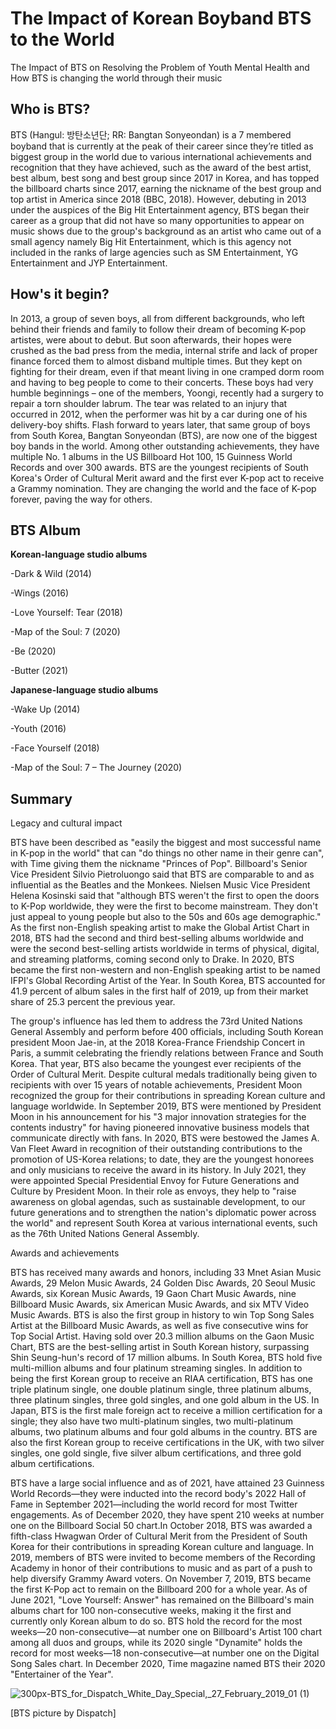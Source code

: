 # The Impact of Korean Boyband BTS to the World
The Impact of BTS on Resolving the Problem of Youth Mental Health and How BTS is changing the world through their music

## Who is BTS?
BTS (Hangul: 방탄소년단; RR: Bangtan Sonyeondan) is a 7 membered boyband that is currently at the peak of their career since they’re titled as biggest group in the world due to various international achievements and recognition that they have achieved, such as the award of the best artist, best album, best song and best group since 2017 in Korea, and has topped the billboard charts since 2017, earning the nickname of the best group and top artist in America since 2018 (BBC, 2018). However, debuting in 2013 under the auspices of the Big Hit Entertainment agency, BTS began their career as a group that did not have so many opportunities to appear on music shows due to the group's background as an artist who came out of a small agency namely Big Hit Entertainment, which is this agency not included in the ranks of large agencies such as SM Entertainment, YG Entertainment and JYP Entertainment.


## How's it begin?

In 2013, a group of seven boys, all from different backgrounds, who left behind their friends and family to follow their dream of becoming K-pop artistes, were about to debut. But soon afterwards, their hopes were crushed as the bad press from the media, internal strife and lack of proper finance forced them to almost disband multiple times. But they kept on fighting for their dream, even if that meant living in one cramped dorm room and having to beg people to come to their concerts. These boys had very humble beginnings – one of the members, Yoongi, recently had a surgery to repair a torn shoulder labrum. The tear was related to an injury that occurred in 2012, when the performer was hit by a car during one of his delivery-boy shifts. 
Flash forward to years later, that same group of boys from South Korea, Bangtan Sonyeondan (BTS), are now one of the biggest boy bands in the world. Among other outstanding achievements, they have multiple No. 1 albums in the US Billboard Hot 100, 15 Guinness World Records and over 300 awards. BTS are the youngest recipients of South Korea's Order of Cultural Merit award and the first ever K-pop act to receive a Grammy nomination. They are changing the world and the face of K-pop forever, paving the way for others.

## BTS Album

**Korean-language studio albums**

-Dark & Wild (2014)

-Wings (2016)

-Love Yourself: Tear (2018)

-Map of the Soul: 7 (2020)

-Be (2020)

-Butter (2021)

**Japanese-language studio albums**

-Wake Up (2014)

-Youth (2016)

-Face Yourself (2018)

-Map of the Soul: 7 – The Journey (2020)


## Summary
Legacy and cultural impact

BTS have been described as "easily the biggest and most successful name in K-pop in the world" that can "do things no other name in their genre can", with Time giving them the nickname "Princes of Pop". Billboard's Senior Vice President Silvio Pietroluongo said that BTS are comparable to and as influential as the Beatles and the Monkees. Nielsen Music Vice President Helena Kosinski said that "although BTS weren't the first to open the doors to K-Pop worldwide, they were the first to become mainstream. They don't just appeal to young people but also to the 50s and 60s age demographic." As the first non-English speaking artist to make the Global Artist Chart in 2018, BTS had the second and third best-selling albums worldwide and were the second best-selling artists worldwide in terms of physical, digital, and streaming platforms, coming second only to Drake. In 2020, BTS became the first non-western and non-English speaking artist to be named IFPI's Global Recording Artist of the Year. In South Korea, BTS accounted for 41.9 percent of album sales in the first half of 2019, up from their market share of 25.3 percent the previous year.

The group's influence has led them to address the 73rd United Nations General Assembly and perform before 400 officials, including South Korean president Moon Jae-in, at the 2018 Korea-France Friendship Concert in Paris, a summit celebrating the friendly relations between France and South Korea. That year, BTS also became the youngest ever recipients of the Order of Cultural Merit. Despite cultural medals traditionally being given to recipients with over 15 years of notable achievements, President Moon recognized the group for their contributions in spreading Korean culture and language worldwide. In September 2019, BTS were mentioned by President Moon in his announcement for his "3 major innovation strategies for the contents industry" for having pioneered innovative business models that communicate directly with fans. In 2020, BTS were bestowed the James A. Van Fleet Award in recognition of their outstanding contributions to the promotion of US-Korea relations; to date, they are the youngest honorees and only musicians to receive the award in its history. In July 2021, they were appointed Special Presidential Envoy for Future Generations and Culture by President Moon. In their role as envoys, they help to "raise awareness on global agendas, such as sustainable development, to our future generations and to strengthen the nation's diplomatic power across the world" and represent South Korea at various international events, such as the 76th United Nations General Assembly.



Awards and achievements

BTS has received many awards and honors, including 33 Mnet Asian Music Awards, 29 Melon Music Awards, 24 Golden Disc Awards, 20 Seoul Music Awards, six Korean Music Awards, 19 Gaon Chart Music Awards, nine Billboard Music Awards, six American Music Awards, and six MTV Video Music Awards. BTS is also the first group in history to win Top Song Sales Artist at the Billboard Music Awards, as well as five consecutive wins for Top Social Artist. Having sold over 20.3 million albums on the Gaon Music Chart, BTS are the best-selling artist in South Korean history, surpassing Shin Seung-hun's record of 17 million albums. In South Korea, BTS hold five multi-million albums and four platinum streaming singles. In addition to being the first Korean group to receive an RIAA certification, BTS has one triple platinum single, one double platinum single, three platinum albums, three platinum singles, three gold singles, and one gold album in the US. In Japan, BTS is the first male foreign act to receive a million certification for a single; they also have two multi-platinum singles, two multi-platinum albums, two platinum albums and four gold albums in the country. BTS are also the first Korean group to receive certifications in the UK, with two silver singles, one gold single, five silver album certifications, and three gold album certifications.

BTS have a large social influence and as of 2021, have attained 23 Guinness World Records—they were inducted into the record body's 2022 Hall of Fame in September 2021—including the world record for most Twitter engagements. As of December 2020, they have spent 210 weeks at number one on the Billboard Social 50 chart.In October 2018, BTS was awarded a fifth-class Hwagwan Order of Cultural Merit from the President of South Korea for their contributions in spreading Korean culture and language. In 2019, members of BTS were invited to become members of the Recording Academy in honor of their contributions to music and as part of a push to help diversify Grammy Award voters. On November 7, 2019, BTS became the first K-Pop act to remain on the Billboard 200 for a whole year. As of June 2021, "Love Yourself: Answer" has remained on the Billboard's main albums chart for 100 non-consecutive weeks, making it the first and currently only Korean album to do so. BTS hold the record for the most weeks—20 non-consecutive—at number one on Billboard's Artist 100 chart among all duos and groups, while its 2020 single "Dynamite" holds the record for most weeks—18 non-consecutive—at number one on the Digital Song Sales chart. In December 2020, Time magazine named BTS their 2020 "Entertainer of the Year".









                                                                         
                                                                         
![300px-BTS_for_Dispatch_White_Day_Special,_27_February_2019_01 (1)](https://user-images.githubusercontent.com/93630463/141670517-37ca2182-f251-40f9-b876-9035281ffff0.jpg)

[BTS picture by Dispatch]
